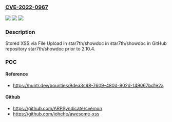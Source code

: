 ### [CVE-2022-0967](https://cve.mitre.org/cgi-bin/cvename.cgi?name=CVE-2022-0967)
![](https://img.shields.io/static/v1?label=Product&message=star7th%2Fshowdoc&color=blue)
![](https://img.shields.io/static/v1?label=Version&message=%3C%202.10.4%20&color=brighgreen)
![](https://img.shields.io/static/v1?label=Vulnerability&message=CWE-79%20Improper%20Neutralization%20of%20Input%20During%20Web%20Page%20Generation%20('Cross-site%20Scripting')&color=brighgreen)

### Description

Stored XSS via File Upload in star7th/showdoc in star7th/showdoc in GitHub repository star7th/showdoc prior to 2.10.4.

### POC

#### Reference
- https://huntr.dev/bounties/9dea3c98-7609-480d-902d-149067bd1e2a

#### Github
- https://github.com/ARPSyndicate/cvemon
- https://github.com/iohehe/awesome-xss

